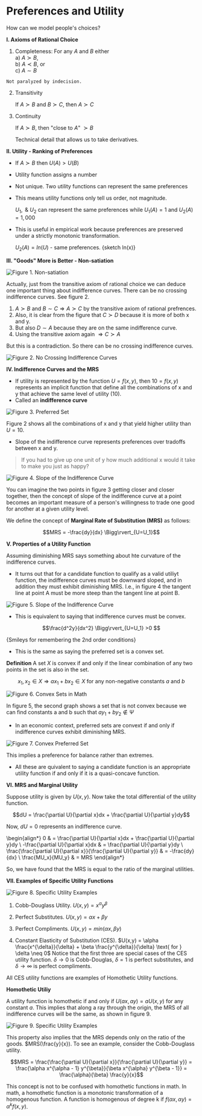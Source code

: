 
# Preferences and Utility

How can we model people's choices?

**I. Axioms of Rational Choice**

  1) Completeness: For any $A \text{ and } B$ either  
        a) $A \succ B$,   
        b) $A \prec B$, or  
        c) $A \sim B$  
        
    Not paralyzed by indecision.
    
  2) Transitivity
  
     If  $A \succ B$ and  $B \succ C$, then  $A \succ C$
     
  3) Continuity
  
     If  $A \succ B$, then "close to $A$"  $\succ B$  
     
     Technical detail that allows us to take derivatives.
     
**II. Utility - Ranking of Preferences**

  + If  $A \succ B$ then $U(A) > U(B)$
  + Utility function assigns a number
  + Not unique. Two utility functions can represent the same preferences
  + This means utility functions only tell us order, not magnitude. 
  
    $U_1, \text{ & } U_2$ can represent the same preferences while $U_1(A)=1$ and $U_2(A)=1,000$ 
    
  + This is useful in empirical work because preferences are preserved under a strictly monotonic transformation. 
  
    $U_2(A) = ln(U)$ - same preferences. {sketch ln(x)}
  
  
**III. "Goods" More is Better - Non-satiation**

![Figure 1. Non-satiation](images\3_1.jpg)


Actually, just from the transitive axiom of rational choice we can deduce one important thing about indifference curves. There can be no crossing indifference curves. See figure 2.

  1. $A \succ B$ and $B \sim C \Rightarrow A \succ C$ by the transitive axiom of rational prefrences.
  2. Also, it is clear from the figure that $C \succ D$ because it is more of both x and y. 
  3. But also $D \sim A$ because they are on the same indifference curve. 
  4. Using the transitive axiom again $\Rightarrow C \succ A$
  
But this is a contradiction. So there can be no crossing indifference curves. 
  

![Figure 2. No Crossing Indifference Curves](images\3_9.jpg)



**IV. Indifference Curves and the MRS**

  - If utility is represented by the function $U=f(x,y)$, then $10 = f(x,y)$ represents an implicit function that define all the combinations of x and y that achieve the same level of utility (10).
  - Called an **indifference curve**
  
![Figure 3. Preferred Set](images\3_2.jpg)

Figure 2 shows all the combinations of x and y that yield higher utility than $U=10$.

  - Slope of the indifference curve represents preferences over tradoffs between x and y. 
  
  > If you had to give up one unit of y how much additional x would it take to make you just as happy?
  

![Figure 4. Slope of the Indifference Curve](images\3_3.jpg)
  


You can imagine the two points in figure 3 getting closer and closer together, then the concept of slope of the indifference curve at a point becomes an important measure of a person's willingness to trade one good for another at a given utility level. 
  
We define the concept of **Marginal Rate of Substitution (MRS)** as follows:

$$MRS = -\frac{dy}{dx} \Bigg\rvert_{U=U_1}$$

**V. Properties of a Utility Function**

Assuming diminishing MRS says something about hte curvature of the indifference curves. 

  + It turns out that for a candidate function to qualify as a valid utiliyt function, the indifference curves must be downward sloped, and in addition they must exhibit diminishing MRS. I.e., in figure 4 the tangent line at point A must be more steep than the tangent line at point B. 

![Figure 5. Slope of the Indifference Curve](images\3_4.jpg)


  + This is equivalent to saying that indifference curves must be convex.

$$\frac{d^2y}{dx^2} \Bigg\rvert_{U=U_1} >0 $$

{Smileys for remembering the 2nd order conditions}

  + This is the same as saying the preferred set is a convex set. 
  

**Definition** A set $X$ is convex if and only if the linear combination of any two points in the set is also in the set. 

$$x_1,x_2 \in X \Rightarrow ax_1 + bx_2 \in X \text{ for any non-negative constants } a \text{ and } b$$



![Figure 6. Convex Sets in Math](images\3_5.jpg)


In figure 5, the second graph shows a set that is not convex because we can find constants a and b such that $ay_1 + by_2 \notin \Psi$

  + In an economic context, preferred sets are convext if and only if indifference curves exhibit diminishing MRS. 
  
![Figure 7. Convex Preferred Set](images\3_6.jpg)  

This implies a preference for balance rather than extremes. 

  + All these are quivalent to saying a candidate function is an appropriate utility function if and only if it is a quasi-concave function. 
  
  


**VI. MRS and Marginal Utility**

Suppose utility is given by $U(x,y)$. Now take the total differential of the utility function. 

$$dU = \frac{\partial U}{\partial x}dx +  \frac{\partial U}{\partial y}dy$$

Now, $dU=0$ represents an indifference curve. 

\begin{align*}
0 & = \frac{\partial U}{\partial x}dx +  \frac{\partial U}{\partial y}dy \\
-\frac{\partial U}{\partial x}dx & = \frac{\partial U}{\partial y}dy \\
\frac{\frac{\partial U}{\partial x}}{\frac{\partial U}{\partial y}} & = -\frac{dy}{dx} \\
\frac{MU_x}{MU_y} & = MRS 
\end{align*}

So, we have found that the MRS is equal to the ratio of the marginal utilities. 

**VII. Examples of Specific Utility Functions**

![Figure 8. Specific Utility Examples](images\3_7.jpg) 


  1. Cobb-Douglass Utility. $U(x,y) = x^{\alpha}y^{\beta}$   
  
  2. Perfect Substitutes. $U(x,y) = \alpha x + \beta y$  
  
  3. Perfect Compliments. $U(x,y) = min(\alpha x, \beta y)$  
  
  4. Constant Elasticity of Substitution (CES). $U(x,y) = \alpha \frac{x^{\delta}}{\delta} + \beta \frac{y^{\delta}}{\delta} \text{ for } \delta \neq 0$ Notice that the first three are special cases of the CES utility function. $\delta \rightarrow 0$ is Cobb-Douglas, $\delta = 1$ is perfect substitutes, and $\delta \rightarrow \infty$ is perfect compliments. 
  
All CES utility functions are examples of Homothetic Utility functions. 
  
**Homothetic Utiliy**

A utility function is homothetic if and only if $U(ax,ay) = aU(x,y)$ for any constant $a$. This implies that along a ray through the origin, the MRS of all indifference curves will be the same, as shown in figure 9.  


![Figure 9. Specific Utility Examples](images\3_8.jpg) 

This property also implies that the MRS depends only on the ratio of the goods. $MRS(\frac{y}{x}). To see an example, consider the Cobb-Douglass utility. 

$$MRS = \frac{\frac{\partial U}{\partial x}}{\frac{\partial U}{\partial y}}  = \frac{\alpha x^{\alpha - 1} y^{\beta}}{\beta x^{\alpha} y^{\beta - 1}} = \frac{\alpha}{\beta} \frac{y}{x}$$

This concept is not to be confused with homothetic functions in math. In math, a homothetic function is a monotonic transformation of a homogenous function. A function is homogenous of degree k if $f(\alpha x, \alpha y) = \alpha^k f(x,y)$.


  
